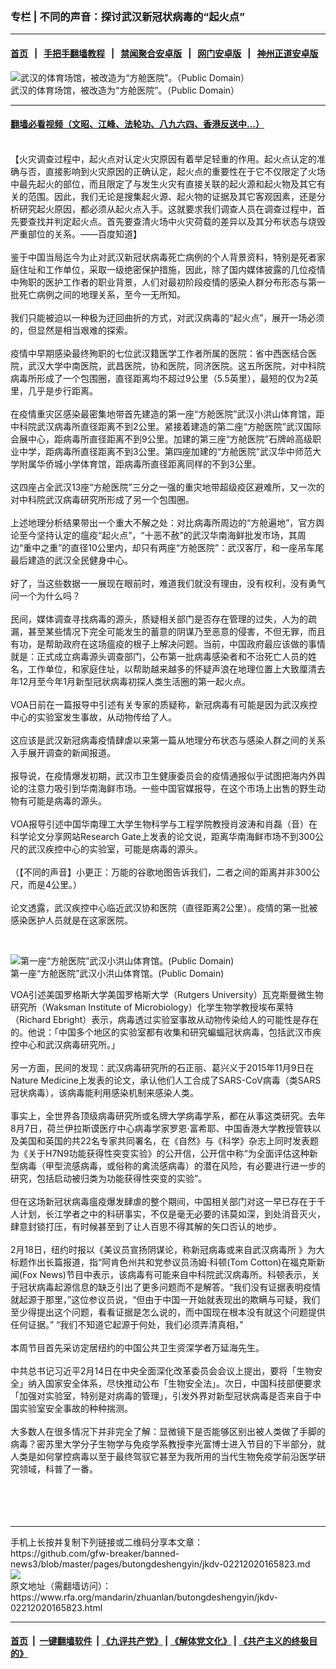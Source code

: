 ### 专栏 | 不同的声音：探讨武汉新冠状病毒的“起火点”
------------------------

#### [首页](https://github.com/gfw-breaker/banned-news3/blob/master/README.md) &nbsp;&nbsp;|&nbsp;&nbsp; [手把手翻墙教程](https://github.com/gfw-breaker/guides/wiki) &nbsp;&nbsp;|&nbsp;&nbsp; [禁闻聚合安卓版](https://github.com/gfw-breaker/bn-android) &nbsp;&nbsp;|&nbsp;&nbsp; [网门安卓版](https://github.com/oGate2/oGate) &nbsp;&nbsp;|&nbsp;&nbsp; [神州正道安卓版](https://github.com/SzzdOgate/update) 



<div id="headerimg">
 <img alt="武汉的体育场馆，被改造为“方舱医院”。（Public Domain）" src="https://www.rfa.org/mandarin/zhuanlan/butongdeshengyin/jkdv-02212020165823.html/eb796562f929406c989c636344f98cdf.jpg/@@images/7b505923-224f-4cc8-b549-b74fb6745a44.jpeg" title="武汉的体育场馆，被改造为“方舱医院”。（Public Domain）"/>
 <div id="headerimgcontents">
  <div id="headerimgcaption">
   <span>
    武汉的体育场馆，被改造为“方舱医院”。（Public Domain）
   </span>
   <!-- zoomattribute -->
  </div>
  <!-- headerimgcaption -->
 </div>
 <!-- headerimagecontents -->
</div>

<hr/>


#### [翻墙必看视频（文昭、江峰、法轮功、八九六四、香港反送中...）](https://github.com/gfw-breaker/banned-news3/blob/master/pages/link3.md)

<div id="storytext">
 <div>
  <div class="slot_header">
  </div>
 </div>
 <p>
  <br/>
  【火灾调查过程中，起火点对认定火灾原因有着举足轻重的作用。起火点认定的准确与否，直接影响到火灾原因的正确认定，起火点的重要性在于它不仅限定了火场中最先起火的部位，而且限定了与发生火灾有直接关联的起火源和起火物及其它有关的范围。因此，我们无论是搜集起火源、起火物的证据及其它客观因素，还是分析研究起火原因，都必须从起火点入手。这就要求我们调查人员在调查过程中，首先要查找并判定起火点。首先要查清火场中火灾荷载的差异以及其分布状态与烧毁严重部位的关系。——百度知道】
  <br/>
  <br/>
  鉴于中国当局迄今为止对武汉新冠状病毒死亡病例的个人背景资料，特别是死者家庭住址和工作单位，采取一级绝密保护措施，因此，除了国内媒体披露的几位疫情中殉职的医护工作者的职业背景，人们对最初阶段疫情的感染人群分布形态与第一批死亡病例之间的地理关系，至今一无所知。
  <br/>
  <br/>
  我们只能被迫以一种极为迂回曲折的方式，对武汉病毒的“起火点”，展开一场必须的，但显然是相当艰难的探索。
  <br/>
  <br/>
  疫情中早期感染最终殉职的七位武汉籍医学工作者所属的医院：省中西医结合医院，武汉大学中南医院，武昌医院，协和医院，同济医院。这五所医院，对中科院病毒所形成了一个包围圈，直径距离均不超过9公里（5.5英里），最短的仅为2英里，几乎是步行距离。
  <br/>
  <br/>
  在疫情重灾区感染最密集地带首先建造的第一座“方舱医院”武汉小洪山体育馆，距中科院武汉病毒所直径距离不到2公里。紧接着建造的第二座“方舱医院”武汉国际会展中心，距病毒所直径距离不到9公里。加建的第三座“方舱医院”石牌岭高级职业中学，距病毒所直径距离不到3公里。第四座加建的“方舱医院”武汉华中师范大学附属华侨城小学体育馆，距病毒所直径距离同样的不到3公里。
  <br/>
  <br/>
  这四座占全武汉13座“方舱医院”三分之一强的重灾地带超级疫区避难所，又一次的对中科院武汉病毒研究所形成了另一个包围圈。
  <br/>
  <br/>
  上述地理分析结果带出一个重大不解之处：对比病毒所周边的“方舱遍地”，官方舆论至今坚持认定的瘟疫“起火点”，“十恶不赦”的武汉华南海鲜批发市场，其周边“重中之重”的直径10公里内，却只有两座“方舱医院”：武汉客厅，和一座吊车尾最后建造的武汉全民健身中心。
  <br/>
  <br/>
  好了，当这些数据一一展现在眼前时，难道我们就没有理由，没有权利，没有勇气问一个为什么吗？
  <br/>
  <br/>
  民间，媒体调查寻找病毒的源头，质疑相关部门是否存在管理的过失，人为的疏漏，甚至某些情况下完全可能发生的蓄意的阴谋乃至恶意的侵害，不但无罪，而且有功，是帮助政府在这场瘟疫的根子上解决问题。当前，中国政府最应该做的事情就是：正式成立病毒源头调查部门，公布第一批病毒感染者和不治死亡人员的姓名，工作单位，和家庭住址，以帮助越来越多的怀疑声浪在地理位置上大致厘清去年12月至今年1月新型冠状病毒初探人类生活圈的第一起火点。
  <br/>
  <br/>
  VOA日前在一篇报导中引述有关专家的质疑称，新冠病毒有可能是因为武汉疾控中心的实验室发生事故，从动物传给了人。
  <br/>
  <br/>
  这应该是武汉新冠病毒疫情肆虐以来第一篇从地理分布状态与感染人群之间的关系入手展开调查的新闻报道。
  <br/>
  <br/>
  报导说，在疫情爆发初期，武汉市卫生健康委员会的疫情通报似乎试图把海内外舆论的注意力吸引到华南海鲜市场。一些中国官媒报导，在这个市场上出售的野生动物有可能是病毒的源头。
  <br/>
  <br/>
  VOA报导引述中国华南理工大学生物科学与工程学院教授肖波涛和肖磊（音）在科学论文分享网站Research Gate上发表的论文说，距离华南海鲜市场不到300公尺的武汉疾控中心的实验室，可能是病毒的源头。
  <br/>
  <br/>
  （【不同的声音】小更正：万能的谷歌地图告诉我们，二者之间的距离并非300公尺，而是4公里。）
  <br/>
  <br/>
  论文透露，武汉疾控中心临近武汉协和医院（直径距离2公里）。疫情的第一批被感染医护人员就是在这家医院。
 </p>
 <p>
  <br/>
  <div class="image-inline captioned" style="width:1000px;">
   <div style="width:1000px;">
    <img alt="第一座“方舱医院”武汉小洪山体育馆。(Public Domain)" src="https://www.rfa.org/mandarin/zhuanlan/butongdeshengyin/jkdv-02212020165823.html/6770b5a22e4a45ed8e95bffaeb84a1ac.jpg" title="第一座“方舱医院”武汉小洪山体育馆。(Public Domain)"/>
   </div>
   <div class="image-caption">
    <span style="width:1000px;">
     第一座“方舱医院”武汉小洪山体育馆。(Public Domain)
    </span>
    <span class="copyright">
    </span>
   </div>
  </div>
 </p>
 <p>
  VOA引述美国罗格斯大学美国罗格斯大学（Rutgers University）瓦克斯曼微生物研究所（Waksman Institute of Microbiology）化学生物学教授埃布莱特（Richard Ebright）表示，病毒透过实验室事故从动物传染给人的可能性是存在的。他说：「中国多个地区的实验室都有收集和研究蝙蝠冠状病毒，包括武汉市疾控中心和武汉病毒研究所。」
  <br/>
  <br/>
  另一方面，民间的发现：武汉病毒研究所的石正丽、葛兴义于2015年11月9日在Nature Medicine上发表的论文，承认他们人工合成了SARS-CoV病毒（类SARS冠状病毒），该病毒能利用感染机制来感染人类。
  <br/>
  <br/>
  事实上，全世界各顶级病毒研究所或名牌大学病毒学系，都在从事这类研究。去年8月7日，荷兰伊拉斯谟医疗中心病毒学家罗恩·富希耶、中国香港大学教授管轶以及美国和英国的共22名专家共同署名，在《自然》与《科学》杂志上同时发表题为《关于H7N9功能获得性突变实验》的公开信，公开信中称“为全面评估这种新型病毒（甲型流感病毒，或俗称的禽流感病毒）的潜在风险，有必要进行进一步的研究，包括启动被归类为功能获得性突变的实验”。
  <br/>
  <br/>
  但在这场新冠状病毒瘟疫爆发肆虐的整个期间，中国相关部门对这一早已存在于千人计划，长江学者之中的科研事实，不仅是毫无必要的讳莫如深，到处消音灭火，肆意封锁打压，有时候甚至到了让人百思不得其解的矢口否认的地步。
  <br/>
  <br/>
  2月18日，纽约时报以《美议员宣扬阴谋论，称新冠病毒或来自武汉病毒所 》为大标题作出长篇报道，指“阿肯色州共和党参议员汤姆·科顿(Tom Cotton)在福克斯新闻(Fox News)节目中表示，该病毒有可能来自中科院武汉病毒所。科顿表示，关于冠状病毒起源信息的缺乏引出了更多问题而不是解答。“我们没有证据表明疫情就起源于那里，”这位参议员说，“但由于中国一开始就表现出的欺瞒与可疑，我们至少得提出这个问题，看看证据是怎么说的，而中国现在根本没有就这个问题提供任何证据。” “我们不知道它起源于何处，我们必须弄清真相，”
  <br/>
  <br/>
  本周节目首先采访定居纽约的中国公共卫生资深学者万延海先生。
  <br/>
  <br/>
  中共总书记习近平2月14日在中央全面深化改革委员会会议上提出，要将「生物安全」纳入国家安全体系，尽快推动公布「生物安全法」。次日，中国科技部便要求「加强对实验室，特别是对病毒的管理」，引发外界对新型冠状病毒是否来自于中国实验室安全事故的种种揣测。
  <br/>
  <br/>
  大多数人在很多情况下并非完全了解：显微镜下是否能够区别出被人类做了手脚的病毒？密苏里大学分子生物学与免疫学系教授李光富博士进入节目的下半部分，就人类是如何掌控病毒以至于最终驾驭它甚至为我所用的当代生物免疫学前沿医学研究领域，科普了一番。
  <br/>
  <br/>
  <br/>
  <br/>
  <br/>
 </p>
</div>

<hr/>
手机上长按并复制下列链接或二维码分享本文章：<br/>
https://github.com/gfw-breaker/banned-news3/blob/master/pages/butongdeshengyin/jkdv-02212020165823.md <br/>
<a href='https://github.com/gfw-breaker/banned-news3/blob/master/pages/butongdeshengyin/jkdv-02212020165823.md'><img src='https://github.com/gfw-breaker/banned-news3/blob/master/pages/butongdeshengyin/jkdv-02212020165823.md.png'/></a> <br/>
原文地址（需翻墙访问）：https://www.rfa.org/mandarin/zhuanlan/butongdeshengyin/jkdv-02212020165823.html


------------------------
#### [首页](https://github.com/gfw-breaker/banned-news3/blob/master/README.md) &nbsp;|&nbsp; [一键翻墙软件](https://github.com/gfw-breaker/nogfw/blob/master/README.md) &nbsp;| [《九评共产党》](https://github.com/gfw-breaker/9ping.md/blob/master/README.md#九评之一评共产党是什么) | [《解体党文化》](https://github.com/gfw-breaker/jtdwh.md/blob/master/README.md) | [《共产主义的终极目的》](https://github.com/gfw-breaker/gczydzjmd.md/blob/master/README.md)


<img src='http://gfw-breaker.win/banned-news3/pages/butongdeshengyin/jkdv-02212020165823.md' width='0px' height='0px'/>